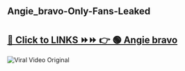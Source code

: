 
 ## Angie_bravo-Only-Fans-Leaked

# <h2><a href="https://clipsfans.com/Angie_bravo&ref=git">🔗 Click to LINKS ⏩⏩ 👉 🟢 Angie bravo </a></h2>

<a href="https://clipsfans.com/Angie_bravo&ref=git" rel="nofollow" data-target="animated-image.originalLink"><img src="https://i.ibb.co.com/xMMVF88/686577567.gif" alt="Viral Video Original" style="max-width: 100%; display: inline-block;" data-target="animated-image.originalImage"></a>
